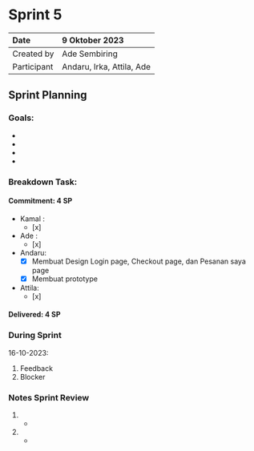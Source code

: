 # Sprint 5


|Date| 9 Oktober 2023|
| :- | :- |
|Created by|Ade Sembiring|
|Participant|Andaru, Irka, Attila, Ade|
## Sprint Planning
### Goals:
- 
- 
- 
- 

### Breakdown Task:
#### Commitment: 4 SP
- Kamal :
  - [x]
- Ade   : 
  - [x]
- Andaru: 
  - [x] Membuat Design Login page, Checkout page, dan Pesanan saya page
  - [X] Membuat prototype
- Attila: 
  - [x] 
#### Delivered:	 4 SP
### During Sprint
16-10-2023:

1. Feedback
1. Blocker
### Notes Sprint Review
1. - 
2. - 
